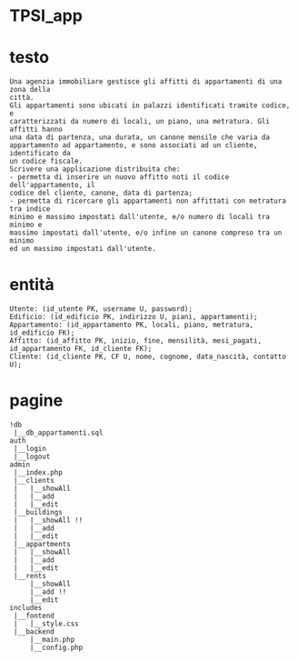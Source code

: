 # TPSI_app

# testo
	Una agenzia immobiliare gestisce gli affitti di appartamenti di una zona della
	città.
	Gli appartamenti sono ubicati in palazzi identificati tramite codice, e
	caratterizzati da numero di locali, un piano, una metratura. Gli affitti hanno
	una data di partenza, una durata, un canone mensile che varia da
	appartamento ad appartamento, e sono associati ad un cliente, identificato da
	un codice fiscale.
	Scrivere una applicazione distribuita che:
	- permetta di inserire un nuovo affitto noti il codice dell'appartamento, il
	codice del cliente, canone, data di partenza;
	- permetta di ricercare gli appartamenti non affittati con metratura tra indice
	minimo e massimo impostati dall'utente, e/o numero di locali tra minimo e
	massimo impostati dall'utente, e/o infine un canone compreso tra un minimo
	ed un massimo impostati dall'utente.

# entità
	Utente: (id_utente PK, username U, password);
	Edificio: (id_edificio PK, indirizzo U, piani, appartamenti);
	Appartamento: (id_appartamento PK, locali, piano, metratura, id_edificio FK);
	Affitto: (id_affitto PK, inizio, fine, mensilità, mesi_pagati, id_appartamento FK, id_cliente FK);
	Cliente: (id_cliente PK, CF U, nome, cognome, data_nascità, contatto U);

# pagine
	!db
	 |__db_appartamenti.sql
	auth
	 |__login
	 |__logout
	admin
	 |__index.php
	 |__clients
	 |	 |__showAll
	 |	 |__add
	 |	 |__edit
	 |__buildings
	 |	 |__showAll !!
	 |	 |__add
	 |	 |__edit
	 |__appartments
	 |	 |__showAll
	 |	 |__add
	 |	 |__edit
	 |__rents
		 |__showAll
		 |__add !!
		 |__edit
	includes
	 |__fontend
	 |	 |__style.css
	 |__backend
		 |__main.php
		 |__config.php
